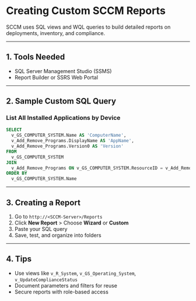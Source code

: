 
# Creating Custom SCCM Reports

SCCM uses SQL views and WQL queries to build detailed reports on deployments, inventory, and compliance.

---

## 1. Tools Needed

- SQL Server Management Studio (SSMS)
- Report Builder or SSRS Web Portal

---

## 2. Sample Custom SQL Query

### List All Installed Applications by Device

```sql
SELECT
  v_GS_COMPUTER_SYSTEM.Name AS 'ComputerName',
  v_Add_Remove_Programs.DisplayName AS 'AppName',
  v_Add_Remove_Programs.Version0 AS 'Version'
FROM
  v_GS_COMPUTER_SYSTEM
JOIN
  v_Add_Remove_Programs ON v_GS_COMPUTER_SYSTEM.ResourceID = v_Add_Remove_Programs.ResourceID
ORDER BY
  v_GS_COMPUTER_SYSTEM.Name
```

---

## 3. Creating a Report

1. Go to `http://<SCCM-Server>/Reports`
2. Click **New Report** > Choose **Wizard** or **Custom**
3. Paste your SQL query
4. Save, test, and organize into folders

---

## 4. Tips

- Use views like `v_R_System`, `v_GS_Operating_System`, `v_UpdateComplianceStatus`
- Document parameters and filters for reuse
- Secure reports with role-based access
